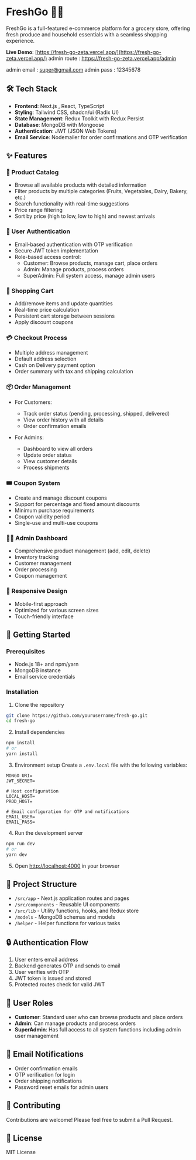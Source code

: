 # FreshGo 🥦🛒

FreshGo is a full-featured e-commerce platform for a grocery store, offering fresh produce and household essentials with a seamless shopping experience.

**Live Demo**: [https://fresh-go-zeta.vercel.app/](https://fresh-go-zeta.vercel.app/)
admin route : https://fresh-go-zeta.vercel.app/admin

admin email : super@gmail.com
admin pass : 12345678



## 🛠️ Tech Stack

- **Frontend**: Next.js , React, TypeScript
- **Styling**: Tailwind CSS, shadcn/ui (Radix UI)
- **State Management**: Redux Toolkit with Redux Persist
- **Database**: MongoDB with Mongoose
- **Authentication**: JWT (JSON Web Tokens)
- **Email Service**: Nodemailer for order confirmations and OTP verification


## ✨ Features

### 🏪 Product Catalog
- Browse all available products with detailed information
- Filter products by multiple categories (Fruits, Vegetables, Dairy, Bakery, etc.)
- Search functionality with real-time suggestions
- Price range filtering
- Sort by price (high to low, low to high) and newest arrivals

### 👤 User Authentication
- Email-based authentication with OTP verification
- Secure JWT token implementation
- Role-based access control:
  - Customer: Browse products, manage cart, place orders
  - Admin: Manage products, process orders
  - SuperAdmin: Full system access, manage admin users

### 🛒 Shopping Cart
- Add/remove items and update quantities
- Real-time price calculation
- Persistent cart storage between sessions
- Apply discount coupons

### 💳 Checkout Process
- Multiple address management
- Default address selection
- Cash on Delivery payment option
- Order summary with tax and shipping calculation

### 📦 Order Management
- For Customers:
  - Track order status (pending, processing, shipped, delivered)
  - View order history with all details
  - Order confirmation emails

- For Admins:
  - Dashboard to view all orders
  - Update order status
  - View customer details
  - Process shipments

### 🎟️ Coupon System
- Create and manage discount coupons
- Support for percentage and fixed amount discounts
- Minimum purchase requirements
- Coupon validity period
- Single-use and multi-use coupons

### 👨‍💼 Admin Dashboard
- Comprehensive product management (add, edit, delete)
- Inventory tracking
- Customer management
- Order processing
- Coupon management


### 📱 Responsive Design
- Mobile-first approach
- Optimized for various screen sizes
- Touch-friendly interface

## 🚀 Getting Started

### Prerequisites
- Node.js 18+ and npm/yarn
- MongoDB instance
- Email service credentials

### Installation

1. Clone the repository
```bash
git clone https://github.com/yourusername/fresh-go.git
cd fresh-go
```

2. Install dependencies
```bash
npm install
# or
yarn install
```

3. Environment setup
Create a `.env.local` file with the following variables:
```
MONGO_URI=
JWT_SECRET=

# Host configuration
LOCAL_HOST=
PROD_HOST=

# Email configuration for OTP and notifications
EMAIL_USER=
EMAIL_PASS=

```

4. Run the development server
```bash
npm run dev
# or
yarn dev
```

5. Open [http://localhost:4000](http://localhost:4000) in your browser

## 📁 Project Structure

- `/src/app` - Next.js application routes and pages
- `/src/components` - Reusable UI components
- `/src/lib` - Utility functions, hooks, and Redux store
- `/models` - MongoDB schemas and models
- `/helper` - Helper functions for various tasks

## 🔒 Authentication Flow

1. User enters email address
2. Backend generates OTP and sends to email
3. User verifies with OTP
4. JWT token is issued and stored
5. Protected routes check for valid JWT

## 👥 User Roles

- **Customer**: Standard user who can browse products and place orders
- **Admin**: Can manage products and process orders
- **SuperAdmin**: Has full access to all system functions including admin user management

## 📧 Email Notifications

- Order confirmation emails
- OTP verification for login
- Order shipping notifications
- Password reset emails for admin users



## 🤝 Contributing

Contributions are welcome! Please feel free to submit a Pull Request.

## 📄 License

 MIT License 


